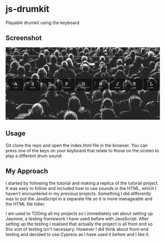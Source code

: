 # js-drumkit
Playable drumkit using the keyboard.

## Screenshot

![js drumkit](images/js-drumkit.png)

## Usage

Git clone the repo and open the index.html file in the browser. You can press one of the keys on your keyboard that relate to those on the screen to play a different drum sound.

## My Approach

I started by following the tutorial and making a replica of the tutorial project. It was easy to follow and included how to use sounds in the HTML, which I haven't encountered in my previous projects. Something I did differently was to put the JavaScript in a separate file so it is more manageable and the HTML file tidier.

I am used to TDDing all my projects so I immediately set about setting up Jasmine, a testing framework I have used before with JavaScript. After setting up the testing I realised that actually the project is all front end so this sort of testing isn't necessary. However I did think about front-end testing and decided to use Cypress as I have used it before and I like it.
